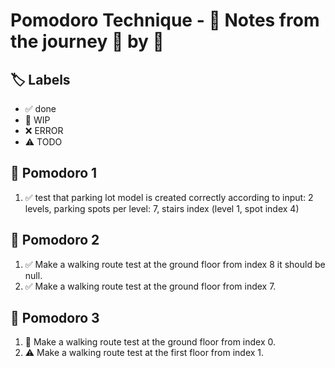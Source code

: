 # Pomodoro Technique - 📝 Notes from the journey 🍅 by 🍅

## 🏷️ Labels

- ✅ done
- 🚧 WIP
- ❌ ERROR
- ⚠ TODO

## 🍅 Pomodoro 1

1. ✅ test that parking lot model is created correctly according to input:
        2 levels, parking spots per level: 7, stairs index (level 1, spot index 4)
        

## 🍅 Pomodoro 2

1. ✅ Make a walking route test at the ground floor from index 8 it should be null. 
2. ✅ Make a walking route test at the ground floor from index 7. 


## 🍅 Pomodoro 3
1. 🚧  Make a walking route test at the ground floor from index 0. 
2. ⚠ Make a walking route test at the first floor from index 1. 
